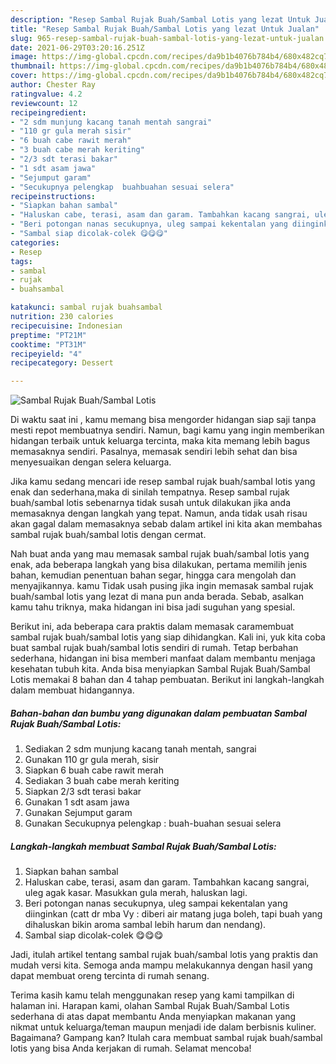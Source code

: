 ```yaml
---
description: "Resep Sambal Rujak Buah/Sambal Lotis yang lezat Untuk Jualan"
title: "Resep Sambal Rujak Buah/Sambal Lotis yang lezat Untuk Jualan"
slug: 965-resep-sambal-rujak-buah-sambal-lotis-yang-lezat-untuk-jualan
date: 2021-06-29T03:20:16.251Z
image: https://img-global.cpcdn.com/recipes/da9b1b4076b784b4/680x482cq70/sambal-rujak-buahsambal-lotis-foto-resep-utama.jpg
thumbnail: https://img-global.cpcdn.com/recipes/da9b1b4076b784b4/680x482cq70/sambal-rujak-buahsambal-lotis-foto-resep-utama.jpg
cover: https://img-global.cpcdn.com/recipes/da9b1b4076b784b4/680x482cq70/sambal-rujak-buahsambal-lotis-foto-resep-utama.jpg
author: Chester Ray
ratingvalue: 4.2
reviewcount: 12
recipeingredient:
- "2 sdm munjung kacang tanah mentah sangrai"
- "110 gr gula merah sisir"
- "6 buah cabe rawit merah"
- "3 buah cabe merah keriting"
- "2/3 sdt terasi bakar"
- "1 sdt asam jawa"
- "Sejumput garam"
- "Secukupnya pelengkap  buahbuahan sesuai selera"
recipeinstructions:
- "Siapkan bahan sambal"
- "Haluskan cabe, terasi, asam dan garam. Tambahkan kacang sangrai, uleg agak kasar. Masukkan gula merah, haluskan lagi."
- "Beri potongan nanas secukupnya, uleg sampai kekentalan yang diinginkan (catt dr mba Vy : diberi air matang juga boleh, tapi buah yang dihaluskan bikin aroma sambal lebih harum dan nendang)."
- "Sambal siap dicolak-colek 😋😋😋"
categories:
- Resep
tags:
- sambal
- rujak
- buahsambal

katakunci: sambal rujak buahsambal 
nutrition: 230 calories
recipecuisine: Indonesian
preptime: "PT21M"
cooktime: "PT31M"
recipeyield: "4"
recipecategory: Dessert

---
```



![Sambal Rujak Buah/Sambal Lotis](https://img-global.cpcdn.com/recipes/da9b1b4076b784b4/680x482cq70/sambal-rujak-buahsambal-lotis-foto-resep-utama.jpg)

Di waktu  saat ini , kamu memang bisa mengorder hidangan siap saji tanpa mesti repot membuatnya sendiri. Namun, bagi kamu yang ingin memberikan hidangan terbaik untuk keluarga tercinta, maka kita memang lebih bagus memasaknya sendiri. Pasalnya, memasak sendiri lebih sehat dan bisa menyesuaikan dengan selera keluarga.

Jika kamu sedang mencari ide resep sambal rujak buah/sambal lotis yang enak dan sederhana,maka di sinilah tempatnya. Resep sambal rujak buah/sambal lotis  sebenarnya tidak susah untuk dilakukan jika anda memasaknya dengan langkah yang tepat. Namun, anda tidak usah risau akan gagal dalam memasaknya 
sebab dalam artikel ini kita akan membahas sambal rujak buah/sambal lotis dengan cermat.  



Nah buat anda yang mau memasak sambal rujak buah/sambal lotis yang enak, ada beberapa langkah yang bisa dilakukan, pertama memilih jenis bahan, kemudian penentuan bahan segar, hingga cara mengolah dan menyajikannya. kamu Tidak usah pusing jika ingin memasak sambal rujak buah/sambal lotis yang lezat di mana pun anda berada. Sebab, asalkan kamu  tahu triknya, maka hidangan ini bisa jadi suguhan yang spesial.

Berikut ini, ada beberapa cara praktis  dalam memasak caramembuat sambal rujak buah/sambal lotis yang siap dihidangkan. Kali ini, yuk kita coba buat sambal rujak buah/sambal lotis sendiri di rumah. Tetap berbahan sederhana, hidangan ini bisa memberi manfaat dalam membantu menjaga kesehatan tubuh kita. Anda bisa menyiapkan Sambal Rujak Buah/Sambal Lotis memakai 8 bahan dan 4 tahap pembuatan. Berikut ini langkah-langkah dalam membuat hidangannya.

<!--inarticleads1-->

##### Bahan-bahan dan bumbu yang digunakan dalam pembuatan Sambal Rujak Buah/Sambal Lotis:

1. Sediakan 2 sdm munjung kacang tanah mentah, sangrai
1. Gunakan 110 gr gula merah, sisir
1. Siapkan 6 buah cabe rawit merah
1. Sediakan 3 buah cabe merah keriting
1. Siapkan 2/3 sdt terasi bakar
1. Gunakan 1 sdt asam jawa
1. Gunakan Sejumput garam
1. Gunakan Secukupnya pelengkap : buah-buahan sesuai selera




<!--inarticleads2-->

##### Langkah-langkah membuat Sambal Rujak Buah/Sambal Lotis:

1. Siapkan bahan sambal
1. Haluskan cabe, terasi, asam dan garam. Tambahkan kacang sangrai, uleg agak kasar. Masukkan gula merah, haluskan lagi.
1. Beri potongan nanas secukupnya, uleg sampai kekentalan yang diinginkan (catt dr mba Vy : diberi air matang juga boleh, tapi buah yang dihaluskan bikin aroma sambal lebih harum dan nendang).
1. Sambal siap dicolak-colek 😋😋😋




Jadi, itulah artikel tentang  sambal rujak buah/sambal lotis  yang praktis dan mudah versi kita. Semoga anda mampu melakukannya dengan hasil yang dapat membuat oreng tercinta di rumah senang. 

Terima kasih kamu telah menggunakan resep yang kami tampilkan di halaman ini. Harapan kami, olahan  Sambal Rujak Buah/Sambal Lotis sederhana di atas dapat membantu Anda menyiapkan makanan yang nikmat untuk keluarga/teman maupun menjadi ide dalam berbisnis kuliner. Bagaimana? Gampang kan? Itulah cara membuat sambal rujak buah/sambal lotis yang bisa Anda kerjakan di rumah. Selamat mencoba!

